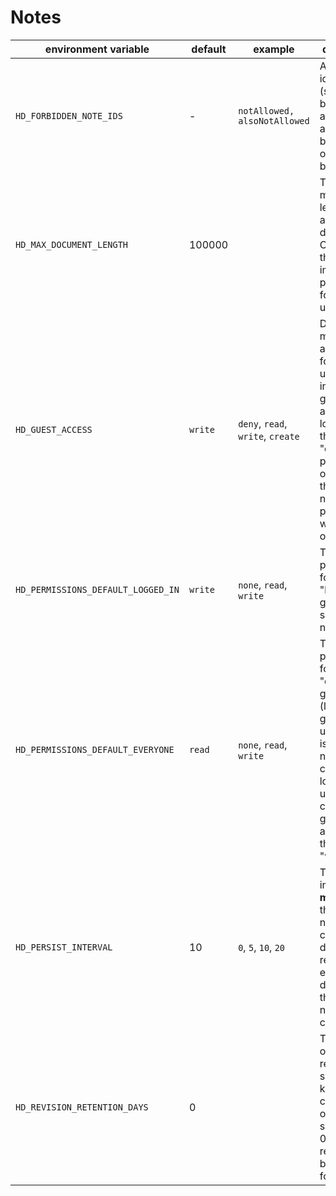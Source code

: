# Notes

| environment variable               | default | example                           | description                                                                                                                                                                          |
|------------------------------------|---------|-----------------------------------|--------------------------------------------------------------------------------------------------------------------------------------------------------------------------------------|
| `HD_FORBIDDEN_NOTE_IDS`            | -       | `notAllowed, alsoNotAllowed`      | A list of note ids (separated by `,`), that are not allowed to be created or requested by anyone.                                                                                    |
| `HD_MAX_DOCUMENT_LENGTH`           | 100000  |                                   | The maximum length of any one document. Changes to this will impact performance for your users.                                                                                      |
| `HD_GUEST_ACCESS`                  | `write` | `deny`, `read`, `write`, `create` | Defines the maximum access level for guest users to the instance. If guest access is set lower than the "everyone" permission of a note then the note permission will be overridden. |
| `HD_PERMISSIONS_DEFAULT_LOGGED_IN` | `write` | `none`, `read`, `write`           | The default permission for the "logged-in" group that is set on new notes.                                                                                                           |
| `HD_PERMISSIONS_DEFAULT_EVERYONE`  | `read`  | `none`, `read`, `write`           | The default permission for the "everyone" group (logged-in & guest users), that is set on new notes created by logged-in users. Notes created by guests always set this to "write".  |
| `HD_PERSIST_INTERVAL`              | 10      | `0`, `5`, `10`, `20`              | The time interval in **minutes** for the periodic note revision creation during realtime editing. `0` deactivates the periodic note revision creation.                               |
| `HD_REVISION_RETENTION_DAYS`       | 0       |                                   | The number of days a revision should be kept. If the config option is not set or set to 0, all revisions will be kept forever.                                                       |
